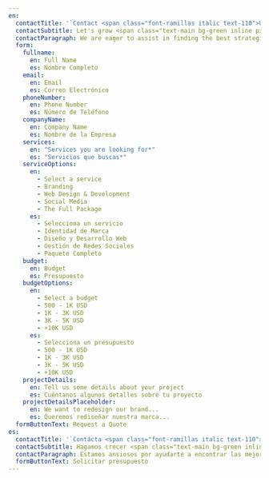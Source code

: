 ```yaml
---
en:
  contactTitle: '`Contact <span class="font-ramillas italic text-110">Us</span>`'
  contactSubtitle: Let's grow <span class="text-main bg-green inline px-1.5 lg:px-2.5 py-0.25 lg:py-1.5 -z-10 relative rounded-full font-ramillas italic font-bold text-110 ">your sales!</span>
  contactParagraph: We are eager to assist in finding the best strategies to grow your business. Reach out to us for more information about our services.
  form:
    fullname:
      en: Full Name
      es: Nombre Completo
    email:
      en: Email
      es: Correo Electrónico
    phoneNumber:
      en: Phone Number
      es: Número de Teléfono
    companyName:
      en: Company Name
      es: Nombre de la Empresa
    services:
      en: "Services you are looking for*"
      es: "Servicios que buscas*"
    serviceOptions:
      en:
        - Select a service
        - Branding
        - Web Design & Development
        - Social Media
        - The Full Package
      es:
        - Selecciona un servicio
        - Identidad de Marca
        - Diseño y Desarrollo Web
        - Gestión de Redes Sociales
        - Paquete Completo
    budget:
      en: Budget
      es: Presupuesto
    budgetOptions:
      en:
        - Select a budget
        - 500 - 1K USD
        - 1K - 3K USD
        - 3K - 5K USD
        - +10K USD
      es:
        - Selecciona un presupuesto
        - 500 - 1K USD
        - 1K - 3K USD
        - 3K - 5K USD
        - +10K USD
    projectDetails:
      en: Tell us some details about your project
      es: Cuéntanos algunos detalles sobre tu proyecto
    projectDetailsPlaceholder:
      en: We want to redesign our brand...
      es: Queremos rediseñar nuestra marca...
  formButtonText: Request a Quote
es:
  contactTitle: '`Contácta <span class="font-ramillas italic text-110">con nosotros</span>`'
  contactSubtitle: Hagamos crecer <span class="text-main bg-green inline px-1.5 lg:px-2.5 py-0.25 lg:py-1.5 -z-10 relative rounded-full font-ramillas italic font-bold text-110 ">tus ventas!</span>
  contactParagraph: Estamos ansiosos por ayudarte a encontrar las mejores estrategias para hacer crecer tu negocio. Contáctanos para obtener más información sobre nuestros servicios.
  formButtonText: Solicitar presupuesto
---
```

